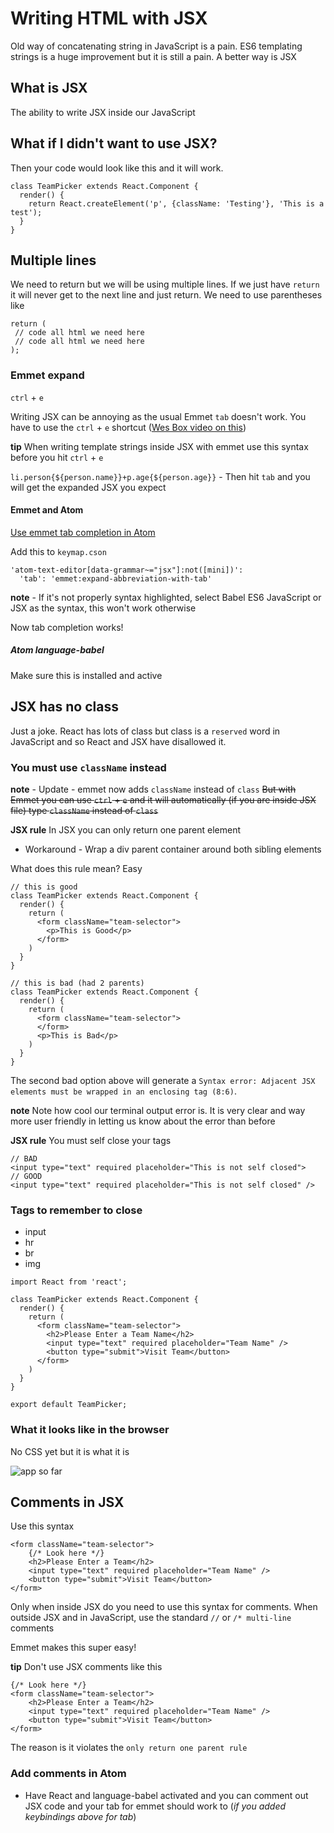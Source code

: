 # Writing HTML with JSX
Old way of concatenating string in JavaScript is a pain. ES6 templating strings is a huge improvement but it is still a pain. A better way is JSX

## What is JSX
The ability to write JSX inside our JavaScript

## What if I didn't want to use JSX?
Then your code would look like this and it will work.

```
class TeamPicker extends React.Component {
  render() {
    return React.createElement('p', {className: 'Testing'}, 'This is a test');
  }
}
```

## Multiple lines
We need to return but we will be using multiple lines. If we just have `return` it will never get to the next line and just return. We need to use parentheses like

```
return (
 // code all html we need here
 // code all html we need here
);
```

### Emmet expand
`ctrl` + `e`

Writing JSX can be annoying as the usual Emmet `tab` doesn't work. You have to use the `ctrl` + `e` shortcut ([Wes Box video on this](http://wesbos.com/emmet-react-jsx-sublime/))

**tip** When writing template strings inside JSX with emmet use this syntax before you hit `ctrl` + `e`

`li.person{${person.name}}+p.age{${person.age}}` - Then hit `tab` and you will get the expanded JSX you expect

#### Emmet and Atom
[Use emmet tab completion in Atom](https://gist.github.com/mxstbr/361ddb22057f0a01762240be209321f0)

Add this to `keymap.cson`

```
'atom-text-editor[data-grammar~="jsx"]:not([mini])':
  'tab': 'emmet:expand-abbreviation-with-tab'
```

**note** - If it's not properly syntax highlighted, select Babel ES6 JavaScript or JSX as the syntax, this won't work otherwise

Now tab completion works!

##### Atom language-babel
Make sure this is installed and active

## JSX has no class
Just a joke. React has lots of class but class is a `reserved` word in JavaScript and so React and JSX have disallowed it. 

### You must use `className` instead
**note** - Update - emmet now adds `className` instead of `class`
~~But with Emmet you can use `ctrl` + `e` and it will automatically (if you are inside JSX file) type `className` instead of `class`~~

**JSX rule** In JSX you can only return one parent element

* Workaround - Wrap a div parent container around both sibling elements

What does this rule mean? Easy

```
// this is good
class TeamPicker extends React.Component {
  render() {
    return (
      <form className="team-selector">
        <p>This is Good</p>
      </form>
    )
  }
}

// this is bad (had 2 parents)
class TeamPicker extends React.Component {
  render() {
    return (
      <form className="team-selector">
      </form>
      <p>This is Bad</p>
    )
  }
}
```

The second bad option above will generate a `Syntax error: Adjacent JSX elements must be wrapped in an enclosing tag (8:6)`.

**note** Note how cool our terminal output error is. It is very clear and way more user friendly in letting us know about the error than before

**JSX rule** You must self close your tags

```
// BAD
<input type="text" required placeholder="This is not self closed">
// GOOD
<input type="text" required placeholder="This is not self closed" />
```

### Tags to remember to close
* input
* hr
* br
* img

```
import React from 'react';

class TeamPicker extends React.Component {
  render() {
    return (
      <form className="team-selector">
        <h2>Please Enter a Team Name</h2>
        <input type="text" required placeholder="Team Name" />
        <button type="submit">Visit Team</button>
      </form>
    )
  }
}

export default TeamPicker;
```

### What it looks like in the browser
No CSS yet but it is what it is

![app so far](https://i.imgur.com/86gzcGa.png)

## Comments in JSX
Use this syntax

```
<form className="team-selector">
    {/* Look here */}
    <h2>Please Enter a Team</h2>
    <input type="text" required placeholder="Team Name" />
    <button type="submit">Visit Team</button>
</form>
```

Only when inside JSX do you need to use this syntax for comments. When outside JSX and in JavaScript, use the standard `//` or `/* multi-line` comments

Emmet makes this super easy!

**tip** Don't use JSX comments like this

```
{/* Look here */}
<form className="team-selector">
    <h2>Please Enter a Team</h2>
    <input type="text" required placeholder="Team Name" />
    <button type="submit">Visit Team</button>
</form>
```

The reason is it violates the `only return one parent rule`

### Add comments in Atom
* Have React and language-babel activated and you can comment out JSX code and your tab for emmet should work to (_if you added keybindings above for tab_)

